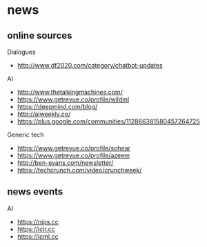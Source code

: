 # news


## online sources
Dialogues
- http://www.df2020.com/category/chatbot-updates 

AI
- http://www.thetalkingmachines.com/
- https://www.getrevue.co/profile/wildml
- https://deepmind.com/blog/
- http://aiweekly.co/
- https://plus.google.com/communities/112866381580457264725

Generic tech
- https://www.getrevue.co/profile/sohear
- https://www.getrevue.co/profile/azeem
- http://ben-evans.com/newsletter/
- https://techcrunch.com/video/crunchweek/

## news events

AI
- https://nips.cc
- https://iclr.cc
- https://icml.cc
